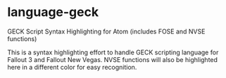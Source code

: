 # language-geck
GECK Script Syntax Highlighting for Atom (includes FOSE and NVSE functions)

This is a syntax highlighting effort to handle GECK scripting language
for Fallout 3 and Fallout New Vegas. NVSE functions will also be highlighted
here in a different color for easy recognition.
